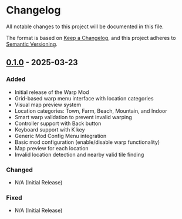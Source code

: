 # Changelog

All notable changes to this project will be documented in this file.

The format is based on [Keep a Changelog](https://keepachangelog.com/en/1.0.0/),
and this project adheres to [Semantic Versioning](https://semver.org/spec/v2.0.0.html).

## [0.1.0] - 2025-03-23

### Added
- Initial release of the Warp Mod
- Grid-based warp menu interface with location categories
- Visual map preview system
- Location categories: Town, Farm, Beach, Mountain, and Indoor
- Smart warp validation to prevent invalid warping
- Controller support with Back button
- Keyboard support with K key
- Generic Mod Config Menu integration
- Basic mod configuration (enable/disable warp functionality)
- Map preview for each location
- Invalid location detection and nearby valid tile finding

### Changed
- N/A (Initial Release)

### Fixed
- N/A (Initial Release)

[0.1.0]: https://github.com/yourusername/stardew-warp-mod/releases/tag/v0.1.0
